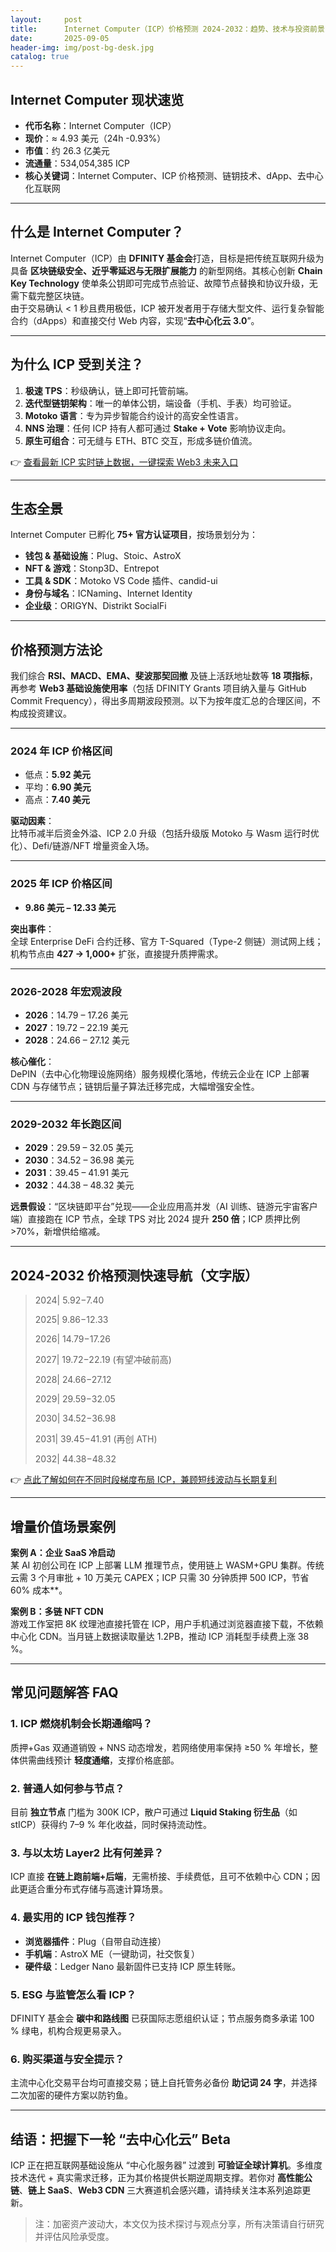 ```yaml
---
layout:     post
title:      Internet Computer（ICP）价格预测 2024-2032：趋势、技术与投资前景
date:       2025-09-05
header-img: img/post-bg-desk.jpg
catalog: true
---
```


## Internet Computer 现状速览

- **代币名称**：Internet Computer（ICP）  
- **现价**：≈ 4.93 美元（24h -0.93%）  
- **市值**：约 26.3 亿美元  
- **流通量**：534,054,385 ICP  
- **核心关键词**：Internet Computer、ICP 价格预测、链钥技术、dApp、去中心化互联网

---

## 什么是 Internet Computer？

Internet Computer（ICP）由 **DFINITY 基金会**打造，目标是把传统互联网升级为具备 **区块链级安全、近乎零延迟与无限扩展能力** 的新型网络。其核心创新 **Chain Key Technology** 使单条公钥即可完成节点验证、故障节点替换和协议升级，无需下载完整区块链。  
由于交易确认 < 1 秒且费用极低，ICP 被开发者用于存储大型文件、运行复杂智能合约（dApps）和直接交付 Web 内容，实现“**去中心化云 3.0**”。

---

## 为什么 ICP 受到关注？

1. **极速 TPS**：秒级确认，链上即可托管前端。  
2. **迭代型链钥架构**：唯一的单体公钥，端设备（手机、手表）均可验证。  
3. **Motoko 语言**：专为异步智能合约设计的高安全性语言。  
4. **NNS 治理**：任何 ICP 持有人都可通过 **Stake + Vote** 影响协议走向。  
5. **原生可组合**：可无缝与 ETH、BTC 交互，形成多链价值流。

👉 [查看最新 ICP 实时链上数据，一键探索 Web3 未来入口](https://okxdog.com/)

---

## 生态全景

Internet Computer 已孵化 **75+ 官方认证项目**，按场景划分为：

- **钱包 & 基础设施**：Plug、Stoic、AstroX  
- **NFT & 游戏**：Stonp3D、Entrepot  
- **工具 & SDK**：Motoko VS Code 插件、candid-ui  
- **身份与域名**：ICNaming、Internet Identity  
- **企业级**：ORIGYN、Distrikt SocialFi  

---

## 价格预测方法论

我们综合 **RSI、MACD、EMA、斐波那契回撤** 及链上活跃地址数等 **18 项指标**，再参考 **Web3 基础设施使用率**（包括 DFINITY Grants 项目纳入量与 GitHub Commit Frequency），得出多周期波段预测。以下为按年度汇总的合理区间，不构成投资建议。

---

### 2024 年 ICP 价格区间  
- 低点：**5.92 美元**  
- 平均：**6.90 美元**  
- 高点：**7.40 美元**  

**驱动因素**：  
比特币减半后资金外溢、ICP 2.0 升级（包括升级版 Motoko 与 Wasm 运行时优化）、Defi/链游/NFT 增量资金入场。

---

### 2025 年 ICP 价格区间  
- **9.86 美元 – 12.33 美元**  

**突出事件**：  
全球 Enterprise DeFi 合约迁移、官方 T-Squared（Type-2 侧链）测试网上线；机构节点由 **427 → 1,000+** 扩张，直接提升质押需求。

---

### 2026-2028 年宏观波段  
- **2026**：14.79 – 17.26 美元  
- **2027**：19.72 – 22.19 美元  
- **2028**：24.66 – 27.12 美元  

**核心催化**：  
DePIN（去中心化物理设施网络）服务规模化落地，传统云企业在 ICP 上部署 CDN 与存储节点；链钥后量子算法迁移完成，大幅增强安全性。

---

### 2029-2032 年长跑区间  
- **2029**：29.59 – 32.05 美元  
- **2030**：34.52 – 36.98 美元  
- **2031**：39.45 – 41.91 美元  
- **2032**：44.38 – 48.32 美元  

**远景假设**：“区块链即平台”兑现——企业应用高并发（AI 训练、链游元宇宙客户端）直接跑在 ICP 节点，全球 TPS 对比 2024 提升 **250 倍**；ICP 质押比例>70%，新增供给缩减。

---

## 2024-2032 价格预测快速导航（文字版）

> 2024| $5.92-$7.40  
>   
> 2025| $9.86-$12.33  
>   
> 2026| $14.79-$17.26  
>   
> 2027| $19.72-$22.19 (有望冲破前高)  
>   
> 2028| $24.66-$27.12  
>   
> 2029| $29.59-$32.05  
>   
> 2030| $34.52-$36.98  
>   
> 2031| $39.45-$41.91 (再创 ATH)  
>   
> 2032| $44.38-$48.32

👉 [点此了解如何在不同时段梯度布局 ICP，兼顾短线波动与长期复利](https://okxdog.com/)

---

## 增量价值场景案例

**案例 A：企业 SaaS 冷启动**  
某 AI 初创公司在 ICP 上部署 LLM 推理节点，使用链上 WASM+GPU 集群。传统云需 3 个月审批 + 10 万美元 CAPEX；ICP 只需 30 分钟质押 500 ICP，节省 60% 成本**。

**案例 B：多链 NFT CDN**  
游戏工作室把 8K 纹理池直接托管在 ICP，用户手机通过浏览器直接下载，不依赖中心化 CDN。当月链上数据读取量达 1.2PB，推动 ICP 消耗型手续费上涨 38 %。

---

## 常见问题解答 FAQ

### 1. ICP 燃烧机制会长期通缩吗？  
质押+Gas 双通道销毁 + NNS 动态增发，若网络使用率保持 ≥50 % 年增长，整体供需曲线预计 **轻度通缩**，支撑价格底部。

### 2. 普通人如何参与节点？  
目前 **独立节点** 门槛为 300K ICP，散户可通过 **Liquid Staking 衍生品**（如 stICP）获得约 7–9 % 年化收益，同时保持流动性。

### 3. 与以太坊 Layer2 比有何差异？  
ICP 直接 **在链上跑前端+后端**，无需桥接、手续费低，且可不依赖中心 CDN；因此更适合重分布式存储与高速计算场景。

### 4. 最实用的 ICP 钱包推荐？  
- **浏览器插件**：Plug（自带自动连接）  
- **手机端**：AstroX ME（一键助词，社交恢复）  
- **硬件级**：Ledger Nano 最新固件已支持 ICP 原生转账。

### 5. ESG 与监管怎么看 ICP？  
DFINITY 基金会 **碳中和路线图** 已获国际志愿组织认证；节点服务商多承诺 100 % 绿电，机构合规更易录入。

### 6. 购买渠道与安全提示？  
主流中心化交易平台均可直接交易；链上自托管务必备份 **助记词 24 字**，并选择二次加密的硬件方案以防钓鱼。

---

## 结语：把握下一轮 “去中心化云” Beta

ICP 正在把互联网基础设施从 “中心化服务器” 过渡到 **可验证全球计算机**。多维度技术迭代 + 真实需求迁移，正为其价格提供长期逆周期支撑。若你对 **高性能公链**、**链上 SaaS**、**Web3 CDN** 三大赛道机会感兴趣，请持续关注本系列追踪更新。  

> 注：加密资产波动大，本文仅为技术探讨与观点分享，所有决策请自行研究并评估风险承受度。